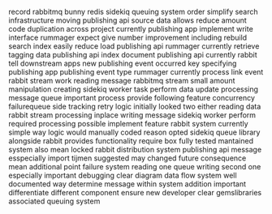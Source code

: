 record rabbitmq bunny redis sidekiq queuing system order simplify search infrastructure moving publishing api source data allows reduce amount code duplication across project currently publishing app implement write interface rummager expect give number improvement including rebuild search index easily reduce load publishing api rummager currently retrieve tagging data publishing api index document publishing api currently rabbit tell downstream apps new publishing event occurred key specifying publishing app publishing event type rummager currently process link event rabbit stream work reading message rabbitmq stream small amount manipulation creating sidekiq worker task perform data update processing message queue important process provide following feature concurrency failurequeue side tracking retry logic initially looked two either reading data rabbit stream processing inplace writing message sidekiq worker perform required processing possible implement feature rabbit system currently simple way logic would manually coded reason opted sidekiq queue library alongside rabbit provides functionality require box fully tested mantained system also mean locked rabbit distribution system publishing api message esspecially import tijmen suggested may changed future consequence mean additional point failure system reading one queue writing second one especially important debugging clear diagram data flow system well documented way determine message within system addition important differentiate different component ensure new developer clear gemslibraries associated queuing system